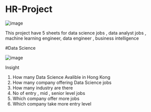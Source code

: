 # HR-Project

![image](https://user-images.githubusercontent.com/75209200/213913251-aff46799-39bf-40e0-abe4-7746aa40c37e.png)

This project have 5 sheets for data science jobs , data analyst jobs , machine learning engineer, data engineer , business intelligence

#Data Science 

![image](https://user-images.githubusercontent.com/75209200/213913413-da03239c-7385-437a-9834-3944d6c57713.png)

Insight

1. How many Data Science Avalible in Hong Kong
2. How many company offering Data Science jobs
3. How many industry are there
4. No of entry , mid , senior level jobs
5. Which company offer more jobs
6. Which company take more entry level 


